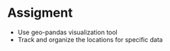 # Assigment
- Use geo-pandas visualization tool
- Track and organize the locations for specific data

